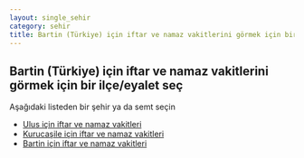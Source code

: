 ```yaml
---
layout: single_sehir
category: sehir
title: Bartin (Türkiye) için iftar ve namaz vakitlerini görmek için bir ilçe/eyalet seç
---
```



## Bartin (Türkiye) için iftar ve namaz vakitlerini görmek için bir ilçe/eyalet seç

Aşağıdaki listeden bir şehir ya da semt seçin


* [Ulus için iftar ve namaz vakitleri](/iftar.html?sehir=Bartin&ulke=Türkiye&state=Ulus)
* [Kurucaşile için iftar ve namaz vakitleri](/iftar.html?sehir=Bartin&ulke=Türkiye&state=Kurucaşile)
* [Bartin için iftar ve namaz vakitleri](/iftar.html?sehir=Bartin&ulke=Türkiye&state=Bartin)
